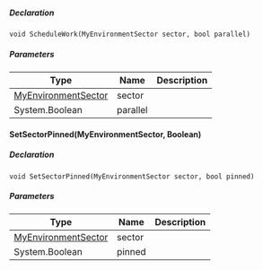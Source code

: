 
##### Declaration

```
void ScheduleWork(MyEnvironmentSector sector, bool parallel)
```

##### Parameters

| Type | Name | Description |
| --- | --- | --- |
| [MyEnvironmentSector](https://keensoftwarehouse.github.io/SpaceEngineersModAPI/api/Sandbox.Game.WorldEnvironment.MyEnvironmentSector.html) | sector |     |
| System.Boolean | parallel |     |

#### SetSectorPinned(MyEnvironmentSector, Boolean)

##### Declaration

```
void SetSectorPinned(MyEnvironmentSector sector, bool pinned)
```

##### Parameters

| Type | Name | Description |
| --- | --- | --- |
| [MyEnvironmentSector](https://keensoftwarehouse.github.io/SpaceEngineersModAPI/api/Sandbox.Game.WorldEnvironment.MyEnvironmentSector.html) | sector |     |
| System.Boolean | pinned |     |